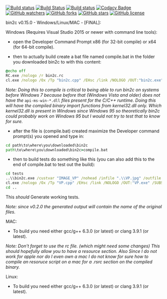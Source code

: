 [![Build status](https://ci.appveyor.com/api/projects/status/4yjvhauivwk0wgex?svg=true)](https://ci.appveyor.com/project/AraHaan/bin2c)
[![Build Status](https://api.travis-ci.org/AraHaan/bin2c.svg?branch=master)](https://travis-ci.org/AraHaan/bin2c)
[![Build status](https://doozer.io/badge/AraHaan/bin2c/buildstatus/master)](https://doozer.io/user/arahaan/bin2c)
[![Codacy Badge](https://api.codacy.com/project/badge/Grade/3aab1e403474490aaacaa1a2883ccf8a)](https://www.codacy.com/app/AraHaan/bin2c?utm_source=github.com&amp;utm_medium=referral&amp;utm_content=AraHaan/bin2c&amp;utm_campaign=Badge_Grade)
[![GitHub watchers](https://img.shields.io/github/watchers/arahaan/bin2c.svg)](https://github.com/AraHaan/bin2c/watchers)
[![GitHub forks](https://img.shields.io/github/forks/arahaan/bin2c.svg)](https://github.com/arahaan/bin2c/network)
[![GitHub stars](https://img.shields.io/github/stars/arahaan/bin2c.svg)](https://github.com/arahaan/bin2c/stargazers)
[![GitHub license](https://img.shields.io/badge/license-MIT-orange.svg)](https://raw.githubusercontent.com/weiboad/adbase/master/LICENSE)

bin2c v0.15.0 - Windows/Linux/MAC - [FINAL]:

Windows (Requires Visual Studio 2015 or newer with command line tools):

- open the Developer Command Prompt x86 (for 32-bit compile) or x64 (for 64-bit compile).

- then to actually build create a bat file named compile.bat in the folder you downloaded bin2c to with this content: 
```cmd
@echo off
RC.exe /nologo /r bin2c.rc
cl.exe /nologo /Ox /Tp "bin2c.cpp" /EHsc /link /NOLOGO /OUT:"bin2c.exe" /SUBSYSTEM:CONSOLE "bin2c.res" /FIXED
```

*Note: Doing this to compile is critical to being able to run bin2c on systems before Windows 7 because before that (Windows Vista and older) does not have the* ``api-ms-win-*.dll`` *files present for the C/C++ runtime. Doing this will have the compiled binary import functions from kernel32.dll only. Which kernel32.dll is present in Windows since Windows 95 so theoretically bin2c could probably work on Windows 95 but I would not try to test that to know for sure.*

- after the file is (compile.bat) created maximize the Developer command prompt(s) you opened and type in:
```cmd
cd path\to\where\you\downloaded\bin2c
path\to\where\you\downloaded\bin2c>compile.bat
```

-	then to build tests do something like this (you can also add this to the end of compile.bat to test out the build):
```cmd
cd tests
..\\bin2c.exe /custvar "IMAGE_VP" /nohead /infile ".\\VP.jpg" /outfile ".\\VP.hpp"
cl.exe /nologo /Ox /Tp "VP.cpp" /EHsc /link /NOLOGO /OUT:"VP.exe" /SUBSYSTEM:CONSOLE /FIXED
cd ..
```

This *should* Generate working tests.

*Note: since v0.2.0 the generated output will contain the name of the original files.*

MAC:

-	To build you need either gcc/g++ 6.3.0 (or latest) or clang 3.9.1 (or latest).

*Note: Don't forget to use the rc file. (which might need some changes) This should hopefully allow you to have a resource section.*
*Also Since I do not work for apple nor do I even own a mac I do not know for sure how to compile an resoruce script on a mac for a .rsrc section on the compiled binary.*

Linux:

-	To build you need either gcc/g++ 6.3.0 (or latest) or clang 3.9.1 (or latest).
